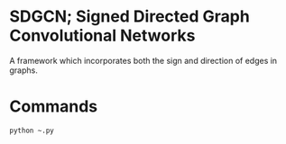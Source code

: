 SDGCN; Signed Directed Graph Convolutional Networks
===
A framework which incorporates both the sign and direction of edges in graphs. 

# Commands
```sh
python ~.py 
```
